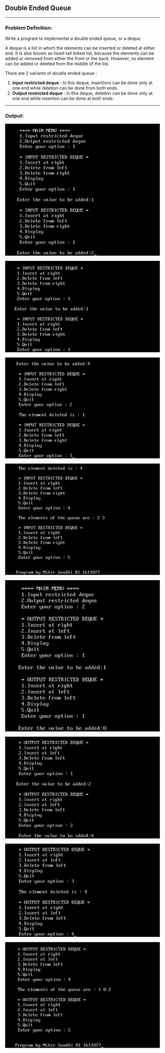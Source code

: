 ## Double Ended Queue

-----------------------------------------
### Problem Definition:
Write a program to implementat a double ended queue, or a deque.

A deque is a list in which the elements can be inserted or deleted at either end. It is also known as head-tail linked list, because the elements can be added or removed from either the front or the back. However, no element can be added or deleted from the middle of the list. 

There are 2 variants of double ended queue :
1. **Input restricted deque** : In this deque, insertions can be done only at one end while deletion can be done from both ends.
2. **Output restricted deque** : In this deque, deletion can be done only at one end while insertion can be done at both ends.

------------------------------------------
### Output:
<p align="center">
    <img src="./output/output-1.png">
</p>
<p align="center">
    <img src="./output/output-2.png">
</p>
<p align="center">
    <img src="./output/output-3.png">
</p>
<p align="center">
    <img src="./output/output-4.png">
</p>
<p align="center">
    <img src="./output/output-5.png">
</p>
<p align="center">
    <img src="./output/output-6.png">
</p>
<p align="center">
    <img src="./output/output-7.png">
</p>
<p align="center">
    <img src="./output/output-8.png">
</p>
